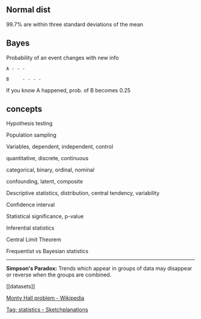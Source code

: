 
## Normal dist

99.7% are within three standard deviations of the mean


## Bayes 

Probability of an event changes with new info 

    A - - -

    B     - - - - 

If you know A happened, prob. of B becomes 0.25


## concepts 

Hypothesis testing  

Population sampling 

Variables, dependent, independent, control 

quantitative, discrete, continuous 

categorical, binary, ordinal, nominal 

confounding, latent, composite

Descriptive statistics, distribution, central tendency, variability 

Confidence interval 

Statistical significance, p-value 

Inferential statistics 

Central Limit Theorem 

Frequentist vs Bayesian statistics 

---

**Simpson's Paradox:** Trends which appear in groups of data may disappear or reverse when the groups are combined.

[[datasets]]

[Monty Hall problem - Wikipedia](https://en.wikipedia.org/wiki/Monty_Hall_problem)

[Tag: statistics - Sketchplanations](https://sketchplanations.com/tags/statistics)

